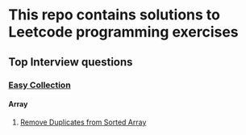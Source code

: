 # This repo contains solutions to Leetcode programming exercises

## Top Interview questions

### [Easy Collection](https://leetcode.com/explore/interview/card/top-interview-questions-easy/)

#### Array

1. [Remove Duplicates from Sorted Array](https://leetcode.com/explore/interview/card/top-interview-questions-easy/92/array/727/)
